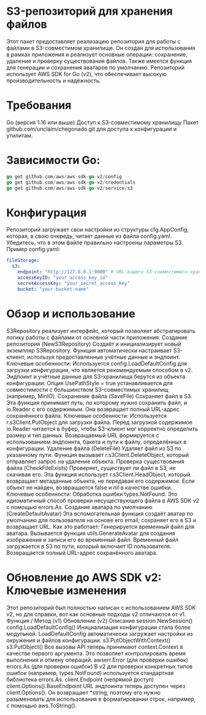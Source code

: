 # S3-репозиторий для хранения файлов
Этот пакет предоставляет реализацию репозитория для работы с файлами в S3-совместимом хранилище. Он создан для использования в рамках приложения и реализует основные операции: сохранение, удаление и проверку существования файлов. Также имеется функция для генерации и сохранения аватаров по умолчанию.
Репозиторий использует AWS SDK for Go (v2), что обеспечивает высокую производительность и надёжность.
# Требования
Go (версия 1.16 или выше)
Доступ к S3-совместимому хранилищу
Пакет github.com/unclaim/chegonado.git для доступа к конфигурации и утилитам.
# Зависимости Go:
```go
go get github.com/aws/aws-sdk-go-v2/config
go get github.com/aws/aws-sdk-go-v2/credentials
go get github.com/aws/aws-sdk-go-v2/service/s3
```

# Конфигурация
Репозиторий загружает свои настройки из структуры cfg.AppConfig, которая, в свою очередь, читает данные из файла config.yaml. Убедитесь, что в этом файле правильно настроены параметры S3.
Пример config.yaml:
```yaml
fileStorage:
  s3:
    endpoint: "http://127.0.0.1:9000" # URL вашего S3-совместимого хранилища
    accessKeyID: "your_access_key_id"
    secretAccessKey: "your_secret_access_key"
    bucket: "your-bucket-name"

```
# Обзор и использование
S3Repository реализует интерфейс, который позволяет абстрагировать логику работы с файлами от основной части приложения.
Создание репозитория (NewS3Repository)
Создаёт и инициализирует новый экземпляр S3Repository. Функция автоматически настраивает S3-клиент, используя предоставленные учётные данные и эндпоинт.
Ключевые особенности:
Используется config.LoadDefaultConfig для загрузки конфигурации, что является рекомендуемым способом в v2.
Эндпоинт и учётные данные для S3-хранилища берутся из объекта конфигурации.
Опция UsePathStyle = true устанавливается для совместимости с большинством S3-совместимых хранилищ (например, MinIO).
Сохранение файла (SaveFile)
Сохраняет файл в S3. Эта функция принимает путь, по которому нужно сохранить файл, и io.Reader с его содержимым. Она возвращает полный URL-адрес сохранённого файла.
Ключевые особенности:
Используется r.s3Client.PutObject для загрузки файла.
Перед загрузкой содержимое io.Reader читается в буфер, чтобы S3-клиент мог корректно определить размер и тип данных.
Возвращаемый URL формируется с использованием эндпоинта, бакета и пути к файлу, определённых в конфигурации.
Удаление файла (DeleteFile)
Удаляет файл из S3 по указанному пути. Функция вызывает r.s3Client.DeleteObject, который отправляет запрос на удаление объекта.
Проверка существования файла (CheckFileExists)
Проверяет, существует ли файл в S3, не скачивая его. Эта функция использует r.s3Client.HeadObject, который возвращает метаданные объекта, не передавая его содержимое. Если объект не найден, возвращается false и nil в качестве ошибки.
Ключевые особенности:
Обработка ошибки types.NotFound. Это идиоматичный способ проверки несуществующего файла в AWS SDK v2 с помощью errors.As.
Создание аватара по умолчанию (CreateDefaultAvatar)
Эта вспомогательная функция создаёт аватар по умолчанию для пользователя на основе его email, сохраняет его в S3 и возвращает URL.
Как это работает:
Генерируется временный файл для аватара.
Вызывается функция utils.GenerateAvatar для создания изображения и записи его во временный файл.
Временный файл загружается в S3 по пути, который включает ID пользователя.
Возвращается полный URL-адрес сохранённого аватара.
# Обновление до AWS SDK v2: Ключевые изменения
Этот репозиторий был полностью написан с использованием AWS SDK v2, но для справки, вот как основные подходы v2 отличаются от v1.
Функция / Метод (v1)
Обновление (v2)
Описание
session.NewSession()
config.LoadDefaultConfig()
Инициализация конфигурации стала более модульной. LoadDefaultConfig автоматически загружает настройки из окружения и файлов конфигурации.
s3.PutObjectWithContext()
s3.PutObject()
Все вызовы API теперь принимают context.Context в качестве первого аргумента. Это позволяет контролировать время выполнения и отмену операций.
awserr.Error (для проверки ошибок)
errors.As (для проверки ошибок)
В v2 для проверки конкретных типов ошибок (например, types.NotFound) используется стандартная библиотека errors.As.
client.Endpoint (непрямой доступ)
client.Options().BaseEndpoint
URL эндпоинта теперь доступен через client.Options(). Он возвращает *string, поэтому его нужно разыменовать для использования в форматировании строк, например, с помощью aws.ToString().

